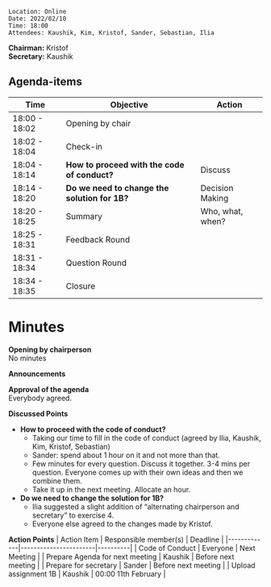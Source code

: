```plaintext
Location: Online
Date: 2022/02/10
Time: 18:00
Attendees: Kaushik, Kim, Kristof, Sander, Sebastian, Ilia
```

**Chairman:** Kristof \
**Secretary:** Kaushik

## Agenda-items
| Time | Objective | Action |
|------|-----------|--------|
| 18:00 - 18:02 | Opening by chair |  |
| 18:02 - 18:04 | Check-in |  |
| 18:04 - 18:14 | **How to proceed with the code of conduct?** | Discuss |
| 18:14 - 18:20 | **Do we need to change the solution for 1B?** | Decision Making |
| 18:20 - 18:25 | Summary | Who, what, when? |
| 18:25 - 18:31 | Feedback Round |  |
| 18:31 - 18:34 | Question Round |  |
| 18:34 - 18:35 | Closure |  |

# Minutes

**Opening by chairperson**\
No minutes

**Announcements**

**Approval of the agenda**\
Everybody agreed.

**Discussed Points**

- **How to proceed with the code of conduct?**
  - Taking our time to fill in the code of conduct (agreed by Ilia, Kaushik, Kim, Kristof, Sebastian)
  - Sander: spend about 1 hour on it and not more than that.
  - Few minutes for every question. Discuss it together. 3-4 mins per question. Everyone comes up with their own ideas and then we combine them.
  - Take it up in the next meeting. Allocate an hour.
- **Do we need to change the solution for 1B?**
  - Ilia suggested a slight addition of “alternating chairperson and secretary” to exercise 4.
  - Everyone else agreed to the changes made by Kristof.

**Action Points**
| Action Item | Responsible member(s) | Deadline |
|-------------|-----------------------|----------|
| Code of Conduct | Everyone | Next Meeting |
| Prepare Agenda for next meeting | Kaushik | Before next meeting |
| Prepare for secretary | Sander | Before next meeting |
| Upload assignment 1B | Kaushik | 00:00 11th February |
